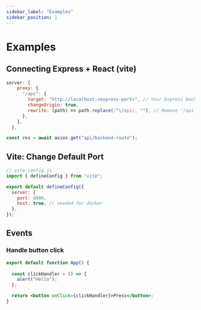 ```yaml
---
sidebar_label: "Examples"
sidebar_position: 1
---
```


# Examples

## Connecting Express + React (vite)

```javascript title="vite.config.js"
server: {
    proxy: {
      "/api": {
        target: "http://localhost:<express-port>", // Your Express backend URL
        changeOrigin: true,
        rewrite: (path) => path.replace(/^\/api/, ""), // Remove '/api' prefix
      },
    },
  },
```

```javascript title="App.jsx"
const res = await axios.get("api/backend-route");
```

## Vite: Change Default Port

```jsx title="vite.config.js"
// vite.config.js
import { defineConfig } from "vite";

export default defineConfig({
  server: {
    port: 8000,
    host: true, // needed for docker
  },
});
```

## Events

### Handle button click

```jsx
export default function App() {
  
  const clickHandler = () => {
    alert("Hello");
  };

  return <button onClick={clickHandler}>Press</button>;
}
```
